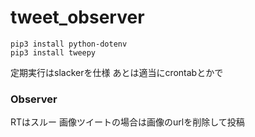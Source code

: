# tweet_observer

~~~
pip3 install python-dotenv
pip3 install tweepy
~~~

定期実行はslackerを仕様
あとは適当にcrontabとかで

### Observer

RTはスルー
画像ツイートの場合は画像のurlを削除して投稿
